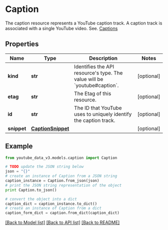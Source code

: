 # Caption

The caption resource represents a YouTube caption track. A caption track is associated with a single YouTube video. See. [Captions](https://developers.google.com/youtube/v3/docs/captions#resource)

## Properties

| Name        | Type                                    | Description                                                                            | Notes      |
| ----------- | --------------------------------------- | -------------------------------------------------------------------------------------- | ---------- |
| **kind**    | **str**                                 | Identifies the API resource&#39;s type. The value will be &#x60;youtube#caption&#x60;. | [optional] |
| **etag**    | **str**                                 | The Etag of this resource.                                                             | [optional] |
| **id**      | **str**                                 | The ID that YouTube uses to uniquely identify the caption track.                       | [optional] |
| **snippet** | [**CaptionSnippet**](CaptionSnippet.md) |                                                                                        | [optional] |

## Example

```python
from youtube_data_v3.models.caption import Caption

# TODO update the JSON string below
json = "{}"
# create an instance of Caption from a JSON string
caption_instance = Caption.from_json(json)
# print the JSON string representation of the object
print Caption.to_json()

# convert the object into a dict
caption_dict = caption_instance.to_dict()
# create an instance of Caption from a dict
caption_form_dict = caption.from_dict(caption_dict)
```

[[Back to Model list]](../README.md#documentation-for-models) [[Back to API list]](../README.md#documentation-for-api-endpoints) [[Back to README]](../README.md)
